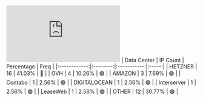 ![Diagramm](https://github.com/obajay/StateSync-snapshots/blob/main/Projects/Ixo/1/README.md)
| Data Center | IP Count | Percentage | Freq |
|:------------:|:--------:|:-----------:|:-----:|
| HETZNER | 16 | 41.03% | 🔴 |
| OVH | 4 | 10.26% | 🟢 |
| AMAZON | 3 | 7.69% | 🟢 |
| Contabo | 1 | 2.56% | 🟢 |
| DIGITALOCEAN | 1 | 2.56% | 🟢 |
| Interserver | 1 | 2.56% | 🟢 |
| LeaseWeb | 1 | 2.56% | 🟢 |
| OTHER | 12 | 30.77% | 🟢 |